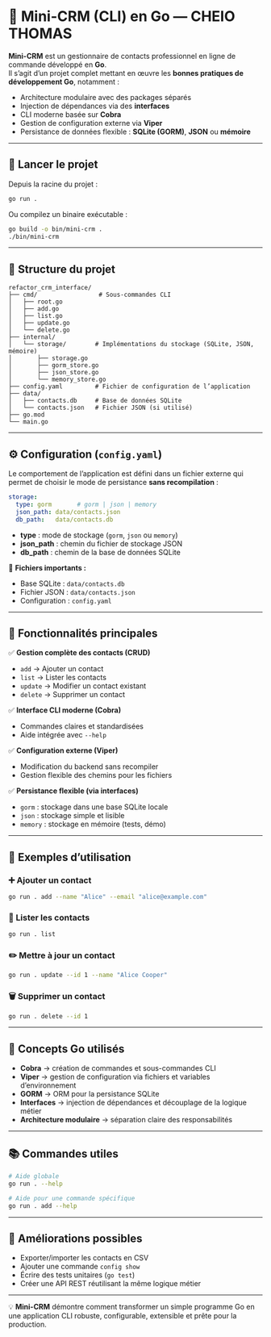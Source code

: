 # 📇 Mini-CRM (CLI) en Go — CHEIO THOMAS

**Mini-CRM** est un gestionnaire de contacts professionnel en ligne de commande développé en **Go**.  
Il s’agit d’un projet complet mettant en œuvre les **bonnes pratiques de développement Go**, notamment :

- Architecture modulaire avec des packages séparés  
- Injection de dépendances via des **interfaces**  
- CLI moderne basée sur **Cobra**  
- Gestion de configuration externe via **Viper**  
- Persistance de données flexible : **SQLite (GORM)**, **JSON** ou **mémoire**

---

## 🚀 Lancer le projet

Depuis la racine du projet :

```bash
go run .
```

Ou compilez un binaire exécutable :

```bash
go build -o bin/mini-crm .
./bin/mini-crm
```

---

## 📁 Structure du projet

```
refactor_crm_interface/
├── cmd/                 # Sous-commandes CLI
│   ├── root.go
│   ├── add.go
│   ├── list.go
│   ├── update.go
│   └── delete.go
├── internal/
│   └── storage/        # Implémentations du stockage (SQLite, JSON, mémoire)
│       ├── storage.go
│       ├── gorm_store.go
│       ├── json_store.go
│       └── memory_store.go
├── config.yaml         # Fichier de configuration de l’application
├── data/
│   ├── contacts.db     # Base de données SQLite
│   └── contacts.json   # Fichier JSON (si utilisé)
├── go.mod
└── main.go
```

---

## ⚙️ Configuration (`config.yaml`)

Le comportement de l’application est défini dans un fichier externe qui permet de choisir le mode de persistance **sans recompilation** :

```yaml
storage:
  type: gorm       # gorm | json | memory
  json_path: data/contacts.json
  db_path:   data/contacts.db
```

- **type** : mode de stockage (`gorm`, `json` ou `memory`)  
- **json_path** : chemin du fichier de stockage JSON  
- **db_path** : chemin de la base de données SQLite  

📁 **Fichiers importants :**
- Base SQLite : `data/contacts.db`  
- Fichier JSON : `data/contacts.json`  
- Configuration : `config.yaml`

---

## 📖 Fonctionnalités principales

✅ **Gestion complète des contacts (CRUD)**  
- `add` → Ajouter un contact  
- `list` → Lister les contacts  
- `update` → Modifier un contact existant  
- `delete` → Supprimer un contact

✅ **Interface CLI moderne (Cobra)**  
- Commandes claires et standardisées  
- Aide intégrée avec `--help`

✅ **Configuration externe (Viper)**  
- Modification du backend sans recompiler  
- Gestion flexible des chemins pour les fichiers

✅ **Persistance flexible (via interfaces)**  
- `gorm` : stockage dans une base SQLite locale  
- `json` : stockage simple et lisible  
- `memory` : stockage en mémoire (tests, démo)

---

## 🧪 Exemples d’utilisation

### ➕ Ajouter un contact
```bash
go run . add --name "Alice" --email "alice@example.com"
```

### 📜 Lister les contacts
```bash
go run . list
```

### ✏️ Mettre à jour un contact
```bash
go run . update --id 1 --name "Alice Cooper"
```

### 🗑️ Supprimer un contact
```bash
go run . delete --id 1
```

---

## 🧠 Concepts Go utilisés

- **Cobra** → création de commandes et sous-commandes CLI  
- **Viper** → gestion de configuration via fichiers et variables d’environnement  
- **GORM** → ORM pour la persistance SQLite  
- **Interfaces** → injection de dépendances et découplage de la logique métier  
- **Architecture modulaire** → séparation claire des responsabilités

---

## 📚 Commandes utiles

```bash
# Aide globale
go run . --help

# Aide pour une commande spécifique
go run . add --help
```

---

## 🧩 Améliorations possibles

- Exporter/importer les contacts en CSV  
- Ajouter une commande `config show`  
- Écrire des tests unitaires (`go test`)  
- Créer une API REST réutilisant la même logique métier

---

💡 **Mini-CRM** démontre comment transformer un simple programme Go en une application CLI robuste, configurable, extensible et prête pour la production.
